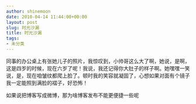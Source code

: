 ```yaml
---
author: shinemoon
date: 2010-04-14 11:44:00+00:00
layout: post
slug: 时光沙漏
title: 时光沙漏
tags:
- 未分类
---
```


同事的办公桌上有张她儿子的照片，我惊叹到，小帅哥这么大了啊，她说，是啊，这是四岁的时候，现在六岁了呢！我说，我还记得你大肚子的样子啊。她嘿嘿一笑说，是，现在咱皱纹都爬上脸了。顿时我的笑容就凝固了，心想如果对面有个镜子我一定能照到满脸的褶子，好恐怖！  
  
如果说把博客写成微博，那为啥博客发布不能更便捷一些呢
